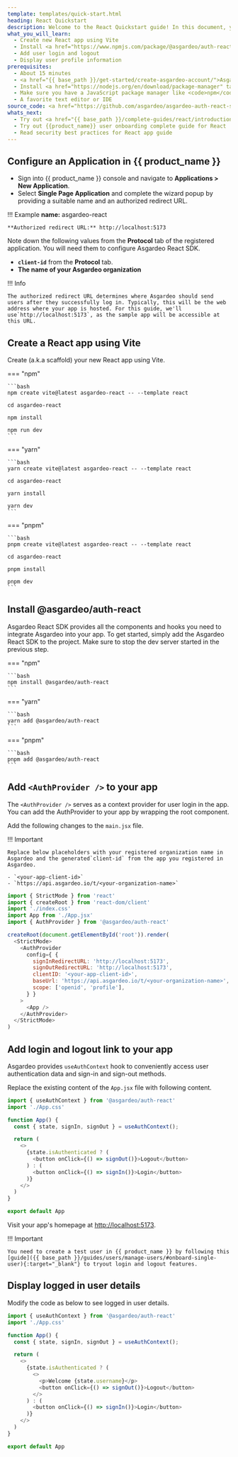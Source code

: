 ```yaml
---
template: templates/quick-start.html
heading: React Quickstart
description: Welcome to the React Quickstart guide! In this document, you will learn to build a React app, add user login and display user profile information using Asgardeo.
what_you_will_learn:
  - Create new React app using Vite
  - Install <a href="https://www.npmjs.com/package/@asgardeo/auth-react" target="_blank" rel="noopener noreferrer">@asgardeo/auth-react</a> package
  - Add user login and logout
  - Display user profile information
prerequisites:
  - About 15 minutes
  - <a href="{{ base_path }}/get-started/create-asgardeo-account/">Asgardeo account</a>
  - Install <a href="https://nodejs.org/en/download/package-manager" target="_blank" rel="noopener noreferrer">Node.js</a> on your system.
  - Make sure you have a JavaScript package manager like <code>npm</code>, <code>yarn</code>, or <code>pnpm</code>.
  - A favorite text editor or IDE
source_code: <a href="https://github.com/asgardeo/asgardeo-auth-react-sdk/tree/main/samples/asgardeo-react-app" target="_blank" class="github-icon">React Vite App Sample</a>
whats_next:
  - Try out <a href="{{ base_path }}/complete-guides/react/introduction/" target="_blank">{{ product_name }} complete React guide</a>
  - Try out {{product_name}} user onboarding complete guide for React
  - Read security best practices for React app guide
---
```

## Configure an Application in {{ product_name }}

- Sign into {{ product_name }} console and navigate to **Applications > New Application**.
- Select **Single Page Application** and complete the wizard popup by providing a suitable name and an authorized redirect URL. 

!!! Example
    **name:** asgardeo-react
    
    **Authorized redirect URL:** http://localhost:5173

Note down the following values from the **Protocol** tab of the registered application. You will need them to configure  Asgardeo React SDK.

- **`client-id`** from the **Protocol** tab. 
- **The name of your Asgardeo organization**


!!! Info

    The authorized redirect URL determines where Asgardeo should send users after they successfully log in. Typically, this will be the web address where your app is hosted. For this guide, we'll use`http://localhost:5173`, as the sample app will be accessible at this URL.

## Create a React app using Vite

Create (a.k.a scaffold) your new React app using Vite.

=== "npm"

    ```bash
    npm create vite@latest asgardeo-react -- --template react

    cd asgardeo-react

    npm install

    npm run dev
    ```

=== "yarn"

    ```bash
    yarn create vite@latest asgardeo-react -- --template react

    cd asgardeo-react

    yarn install

    yarn dev
    ```

=== "pnpm"

    ```bash
    pnpm create vite@latest asgardeo-react -- --template react

    cd asgardeo-react

    pnpm install

    pnpm dev
    ```

## Install @asgardeo/auth-react

Asgardeo React SDK provides all the components and hooks you need to integrate Asgardeo into your app. To get started, simply add the Asgardeo React SDK to the project. Make sure to stop the dev server started in the previous step. 

=== "npm"

    ```bash
    npm install @asgardeo/auth-react
    ```

=== "yarn"

    ```bash
    yarn add @asgardeo/auth-react
    ```

=== "pnpm"

    ```bash
    pnpm add @asgardeo/auth-react
    ```

## Add `<AuthProvider />` to your app

The `<AuthProvider />` serves as a context provider for user login in the app. You can add the AuthProvider to your app by wrapping  the root component.

Add the following changes to the `main.jsx` file.

!!! Important

    Replace below placeholders with your registered organization name in Asgardeo and the generated`client-id` from the app you registered in Asgardeo.

    - `<your-app-client-id>`
    - `https://api.asgardeo.io/t/<your-organization-name>`

```javascript title="src/main.jsx" hl_lines="5 9-17 19"
import { StrictMode } from 'react'
import { createRoot } from 'react-dom/client'
import './index.css'
import App from './App.jsx'
import { AuthProvider } from '@asgardeo/auth-react'

createRoot(document.getElementById('root')).render(
  <StrictMode>
    <AuthProvider
      config={ {
        signInRedirectURL: 'http://localhost:5173',
        signOutRedirectURL: 'http://localhost:5173',
        clientID: '<your-app-client-id>',
        baseUrl: 'https://api.asgardeo.io/t/<your-organization-name>',
        scope: ['openid', 'profile'],
      } }
    >
      <App />
    </AuthProvider>
  </StrictMode>
)
```

## Add login and logout link to your app

Asgardeo provides `useAuthContext` hook to conveniently access user authentication data and sign-in and sign-out methods.

Replace the existing content of the `App.jsx` file with following content.

```javascript title="src/App.jsx"  hl_lines="1 5 9-13"
import { useAuthContext } from '@asgardeo/auth-react'
import './App.css'

function App() {
  const { state, signIn, signOut } = useAuthContext();

  return (
    <>
      {state.isAuthenticated ? (
        <button onClick={() => signOut()}>Logout</button>
      ) : (
        <button onClick={() => signIn()}>Login</button>
      )}
    </>
  )
}

export default App
```

Visit your app's homepage at [http://localhost:5173](http://localhost:5173).

!!! Important

    You need to create a test user in {{ product_name }} by following this [guide]({{ base_path }}/guides/users/manage-users/#onboard-single-user){:target="_blank"} to tryout login and logout features.

## Display logged in user details

Modify the code as below to see logged in user details.

```javascript title="src/App.jsx" hl_lines="11"
import { useAuthContext } from '@asgardeo/auth-react'
import './App.css'

function App() {
  const { state, signIn, signOut } = useAuthContext();

  return (
    <>
      {state.isAuthenticated ? (
        <>
          <p>Welcome {state.username}</p>
          <button onClick={() => signOut()}>Logout</button>
        </>
      ) : (
        <button onClick={() => signIn()}>Login</button>
      )}
    </>
  )
}

export default App
```
